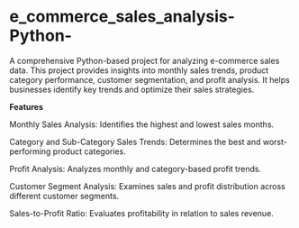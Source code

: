 # e_commerce_sales_analysis-Python-
A comprehensive Python-based project for analyzing e-commerce sales data. This project provides insights into monthly sales trends, product category performance, customer segmentation, and profit analysis. It helps businesses identify key trends and optimize their sales strategies.

**Features**

Monthly Sales Analysis: Identifies the highest and lowest sales months.

Category and Sub-Category Sales Trends: Determines the best and worst-performing product categories.

Profit Analysis: Analyzes monthly and category-based profit trends.

Customer Segment Analysis: Examines sales and profit distribution across different customer segments.

Sales-to-Profit Ratio: Evaluates profitability in relation to sales revenue.
